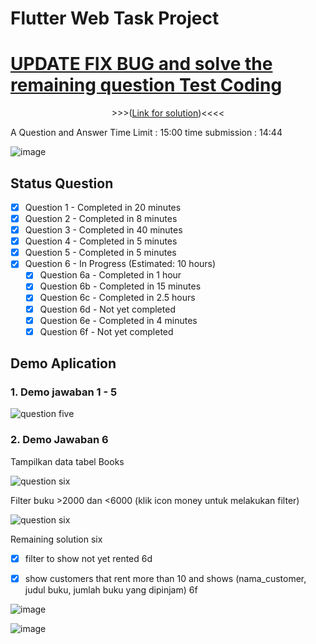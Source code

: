 # Flutter Web Task Project

# [UPDATE FIX BUG and solve the remaining question Test Coding](https://github.com/reypryma/Flutter-SQLLite/tree/03-gestalt-fix)
<p align="center">>>>(<a href="https://github.com/reypryma/Flutter-SQLLite/tree/03-gestalt-fix">Link for solution</a>)<<<<</p>


A Question and Answer
Time Limit : 15:00 time submission : 14:44

![image](https://github.com/reypryma/Flutter-SQLLite/assets/36353349/8921f20c-844d-444b-b1cf-4799bb77efc3)


## Status Question
- [x] Question 1 - Completed in 20 minutes
- [X] Question 2 - Completed in 8 minutes
- [x] Question 3 - Completed in 40 minutes
- [x] Question 4 - Completed in 5 minutes
- [x] Question 5 - Completed in 5 minutes
- [x] Question 6 - In Progress (Estimated: 10 hours)
  - [x] Question 6a - Completed in 1 hour
  - [x] Question 6b - Completed in 15 minutes
  - [x] Question 6c - Completed in 2.5 hours
  - [x] Question 6d - Not yet completed
  - [x] Question 6e - Completed in 4 minutes
  - [x] Question 6f - Not yet completed

## Demo Aplication
### 1. Demo jawaban 1 - 5
![question five](https://i.ibb.co/frMbjws/2023-09-30-145329.png)

### 2. Demo Jawaban 6
Tampilkan data tabel Books

![question six](https://i.ibb.co/VJymNTM/2023-09-30-150533.png)


Filter buku >2000 dan <6000 (klik icon money untuk melakukan filter)

![question six](https://i.ibb.co/cQ5ySYc/2023-09-30-150733.png)


Remaining solution six
- [x] filter to show not yet rented 6d
- [x] show customers that rent more than 10 and shows (nama_customer, judul buku, jumlah buku yang dipinjam) 6f


![image](https://github.com/reypryma/Flutter-SQLLite/assets/36353349/5bbe4780-d110-406d-bdcc-6df261d454cb)

![image](https://github.com/reypryma/Flutter-SQLLite/assets/36353349/aef25143-8714-4325-9017-5fe8c5c1aa1c)
